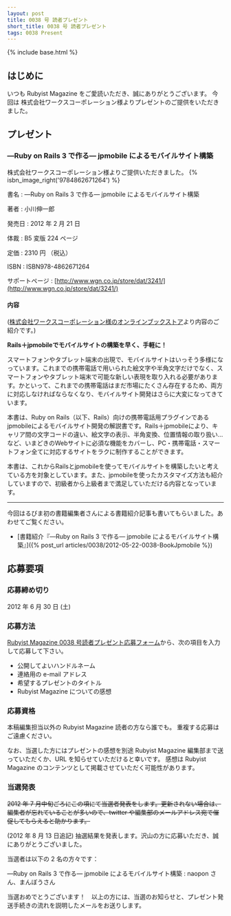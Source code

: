```yaml
---
layout: post
title: 0038 号 読者プレゼント
short_title: 0038 号 読者プレゼント
tags: 0038 Present
---
```

{% include base.html %}


## はじめに

いつも Rubyist Magazine をご愛読いただき、誠にありがとうございます。
今回は 株式会社ワークスコーポレーション様よりプレゼントのご提供をいただきました。

## プレゼント

### ―Ruby on Rails 3 で作る― jpmobile によるモバイルサイト構築

株式会社ワークスコーポレーション様よりご提供いただきました。
{% isbn_image_right('9784862671264') %}

書名
: ―Ruby on Rails 3 で作る― jpmobile によるモバイルサイト構築

著者
: 小川伸一郎

発売日
: 2012 年 2 月 21 日

体裁
: B5 変版 224 ページ

定価
: 2310 円 （税込）

ISBN
: ISBN978-4862671264

サポートページ
: [http://www.wgn.co.jp/store/dat/3241/](http://www.wgn.co.jp/store/dat/3241/)

#### 内容

([株式会社ワークスコーポレーション様のオンラインブックストア](http://www.wgn.co.jp/store/dat/3241/)より内容のご紹介です。)

__Rails＋jpmobileでモバイルサイトの構築を早く、手軽に！__

スマートフォンやタブレット端末の出現で、モバイルサイトはいっそう多様になっています。これまでの携帯電話で用いられた絵文字や半角文字だけでなく、スマートフォンやタブレット端末で可能な新しい表現を取り入れる必要があります。かといって、これまでの携帯電話はまだ市場にたくさん存在するため、両方に対応しなければならなくなり、モバイルサイト開発はさらに大変になってきています。

本書は、Ruby on Rails（以下、Rails）向けの携帯電話用プラグインであるjpmobileによるモバイルサイト開発の解説書です。Rails＋jpmobileにより、キャリア間の文字コードの違い、絵文字の表示、半角変換、位置情報の取り扱い…など、いまどきのWebサイトに必須な機能をカバーし、PC・携帯電話・スマートフォン全てに対応するサイトをラクに制作することができます。

本書は、これからRailsとjpmobileを使ってモバイルサイトを構築したいと考えている方を対象としています。また、jpmobileを使ったカスタマイズ方法も紹介していますので、初級者から上級者まで満足していただける内容となっています。

----
今回はるびま初の書籍編集者さんによる書籍紹介記事も書いてもらいました。あわせてご覧ください。 

* [書籍紹介『―Ruby on Rails 3 で作る― jpmobile によるモバイルサイト構築』]({% post_url articles/0038/2012-05-22-0038-BookJpmobile %})


## 応募要項

### 応募締め切り

2012 年 6 月 30 日 (土)

### 応募方法

[Rubyist Magazine 0038 号読者プレゼント応募フォーム](https://docs.google.com/spreadsheet/viewform?formkey=dHdCOW4zMVFxZVIzT0xqSGtHc2paOHc6MA)から、次の項目を入力して応募して下さい。

* 公開してよいハンドルネーム
* 連絡用の e-mail アドレス
* 希望するプレゼントのタイトル
* Rubyist Magazine についての感想


### 応募資格

本稿編集担当以外の Rubyist Magazine 読者の方なら誰でも。
重複する応募はご遠慮ください。

なお、当選した方にはプレゼントの感想を別途 Rubyist Magazine
編集部まで送っていただくか、URL を知らせていただけると幸いです。
感想は Rubyist Magazine のコンテンツとして掲載させていただく可能性があります。

### 当選発表

 ~~2012 年 7 月中旬ごろにこの項にて当選者発表をします。更新されない場合は、編集者が忘れていることが多いので、twitter や編集部のメールアドレス宛で催促してもらえると助かります。~~ 

(2012 年 8 月 13 日追記) 抽選結果を発表します。沢山の方に応募いただき、誠にありがとうございました。

当選者は以下の 2 名の方々です：

―Ruby on Rails 3 で作る― jpmobile によるモバイルサイト構築
: naopon さん、まんぼうさん

当選おめでとうございます！　以上の方には、当選のお知らせと、プレゼント発送手続きの流れを説明したメールをお送りします。



